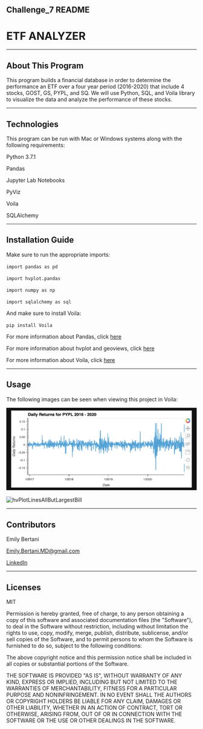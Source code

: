 ## Challenge_7 README

# ETF ANALYZER

---

## About This Program

This program builds a financial database in order to determine the performance an ETF over a four year period (2016-2020) that include 4 stocks, GOST, GS, PYPL, and SQ. We will use Python, SQL, and Voila library to visualize the data and analyze the performance of these stocks.

---

## Technologies

This program can be run with Mac or Windows systems along with the following requirements:

Python 3.7.1

Pandas

Jupyter Lab Notebooks

PyViz

Voila

SQLAlchemy


---


## Installation Guide

Make sure to run the appropriate imports:

`import pandas as pd`

`import hvplot.pandas`

`import numpy as np`

`import sqlalchemy as sql`

And make sure to install Voila:

`pip install Voila`


For more information about Pandas, click [here](https://pandas.pydata.org/)

For more information about hvplot and geoviews, click [here](https://hvplot.holoviz.org/)

For more information about Voila, click [here](https://voila-gallery.org/)


---


## Usage


The following images can be seen when viewing this project in Voila:

![PYPL Daily Returns](https://github.com/EmilyBertani/Challenge_7/blob/main/Daily_Returns_PYPL.png)



<img width="600" alt="hvPlotLinesAllButLargestBill" src="Chal_7_Starter_Code/Challenge_7/ETF_Portfolio_Cumulative_Returns.png">

---


## Contributors

Emily Bertani

Emily.Bertani.MD@gmail.com

[LinkedIn](https://www.linkedin.com/feed/)


---


## Licenses

MIT

Permission is hereby granted, free of charge, to any person obtaining a copy of this software and associated documentation files (the "Software"), to deal in the Software without restriction, including without limitation the rights to use, copy, modify, merge, publish, distribute, sublicense, and/or sell copies of the Software, and to permit persons to whom the Software is furnished to do so, subject to the following conditions:

The above copyright notice and this permission notice shall be included in all copies or substantial portions of the Software.

THE SOFTWARE IS PROVIDED "AS IS", WITHOUT WARRANTY OF ANY KIND, EXPRESS OR IMPLIED, INCLUDING BUT NOT LIMITED TO THE WARRANTIES OF MERCHANTABILITY, FITNESS FOR A PARTICULAR PURPOSE AND NONINFRINGEMENT. IN NO EVENT SHALL THE AUTHORS OR COPYRIGHT HOLDERS BE LIABLE FOR ANY CLAIM, DAMAGES OR OTHER LIABILITY, WHETHER IN AN ACTION OF CONTRACT, TORT OR OTHERWISE, ARISING FROM, OUT OF OR IN CONNECTION WITH THE SOFTWARE OR THE USE OR OTHER DEALINGS IN THE SOFTWARE.

